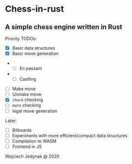 # Chess-in-rust

## A simple chess engine written in Rust

Priority TODOs:

- [x] Basic data structures
- [x] Basic move generation
- - [ ] En passant
- - [ ] Castling
- [ ] Make move
- [ ] Unmake move
- [x] `check` checking
- [ ] `mate` checking
- [ ] legal move generation

Later:
- [ ] Bitboards
- [ ] Experiments with more efficient/compact data structures
- [ ] Compilation to WASM
- [ ] Frontend in JS

Wojciech Jedynak @ 2020
